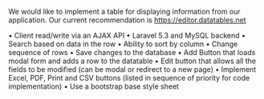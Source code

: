 We would like to implement a table for displaying information from our application. Our current recommendation is https://editor.datatables.net 

• Client read/write via an AJAX API
• Laravel 5.3 and MySQL backend
• Search based on data in the row
• Ability to sort by column
• Change sequence of rows
• Save changes to the database
• Add Button that loads modal form and adds a row to the datatable
• Edit button that allows all the fields to be modified (can be modal or redirect to a new page)
• Implement Excel, PDF, Print and CSV buttons (listed in sequence of priority for code implementation)
• Use a bootstrap base style sheet
